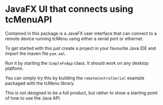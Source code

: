 # JavaFX UI that connects using tcMenuAPI

Contained in this package is a JavaFX user interface that can connect to a remote device running tcMenu using either a serial port or ethernet.

To get started with this just create a project in your favourite Java IDE and import the maven file `pom.xml`.

Run it by starting the `SimpleFxApp` class. It should work on any desktop platform.

You can simply try this by building the `remoteControlSerial` example packaged with the tcMenu library.

This is not designed to be a full product, but rather to show a starting point of how to use the Java API.